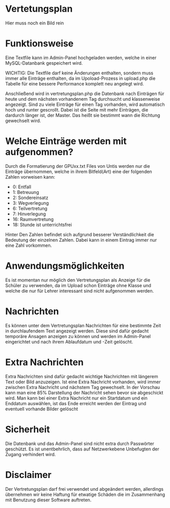 # Vertetungsplan
Hier muss noch ein Bild rein

# Funktionsweise
Eine Textfile kann im Admin-Panel hochgeladen werden, welche in einer MySQL-Datanbank gespeichert wird. 

WICHTIG:
Die Textfile darf keine Änderungen enthalten, sondern muss immer alle Einträge enthalten, da im Upoload-Prozess in upload.php die Tabelle für eine bessere Performance komplett neu angelegt wird.

Anschließend wird in vertretungsplan.php die Datenbank nach Einträgen für heute und dem nächsten vorhandenem Tag durchsucht und klassenweise angezeigt.
Sind zu viele Einträge für einen Tag vorhanden, wird automatisch hoch und runter gescrollt. Dabei ist die Seite mit mehr Einträgen, die dardurch länger ist, der Master. Das heißt sie bestimmt wann die Richtung gewechselt wird.

# Welche Einträge werden mit aufgenommen?
Durch die Formatierung der GPUxx.txt Files von Untis werden nur die Einträge übernommen, welche in ihrem Bitfeld(Art) eine der folgenden Zahlen vorweisen kann:
* 0: Entfall
* 1: Betreuung
* 2: Sondereinsatz
* 3: Wegverlegung
* 6: Teilvertretung
* 7: Hinverlegung
* 16: Raumvertretung
* 18: Stunde ist unterrichtsfrei

Hinter Den Zahlen befindet sich aufgrund besserer Verständlichkeit die Bedeutung der einzelnen Zahlen. Dabei kann in einem Eintrag immer nur eine Zahl vorkommen.

# Anwendungsmöglichkeiten
Es ist momentan nur möglich den Vertretungsplan als Anzeige für die Schüler zu verwenden, da im Upload schon Einträge ohne Klasse und welche die nur für Lehrer interessant sind nicht aufgenommen werden.

# Nachrichten
Es können unter dem Vertretungsplan Nachrichten für eine bestimmte Zeit in durchlaufendem Text angezeigt werden. Diese sind dafür gedacht temporäre Ansagen anzeigen zu können und werden im Admin-Panel eingerichtet und nach ihrem Ablaufdatum und -Zeit gelöscht. 

# Extra Nachrichten
Extra Nachrichten sind dafür gedacht wichtige Nachrichten mit längerem Text oder Bild anzuzeigen. Ist eine Extra Nachricht vorhanden, wird immer zwischen Extra Nachricht und nächstem Tag gewechselt. In der Vorschau kann man eine 85% Darstellung der Nachricht sehen bevor sie abgeschickt wird.
Man kann bei einer Extra Nachricht nur ein Startdatum und ein Enddatum auswählen, ist das Ende erreicht werden der Eintrag und eventuell vorhande Bilder gelöscht

# Sicherheit
Die Datenbank und das Admin-Panel sind nicht extra durch Passwörter geschützt. Es ist unentbehrlich, dass auf Netzwerkebene Unbefugten der Zugang verhindert wird.



# Disclaimer
Der Vertretungsplan darf frei verwendet und abgeändert werden, allerdings übernehmen wir keine Haftung für etwatige Schäden die im Zusammenhang mit Benutzung dieser Software auftreten.
